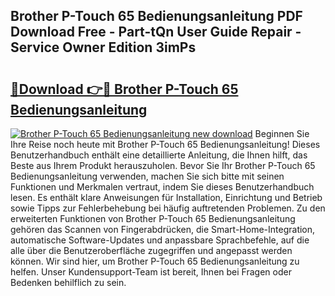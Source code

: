 ## Brother P-Touch 65 Bedienungsanleitung PDF Download Free - Part-tQn User Guide Repair - Service Owner Edition 3imPs

# <h2><a href="http://df53k1q.blite.top/?on=Brother+P-Touch+65+Bedienungsanleitung">🔗Download 👉🔴 Brother P-Touch 65 Bedienungsanleitung</a></h2>

[![Brother P-Touch 65 Bedienungsanleitung new download](https://i.imgur.com/lujVjoI.png)](http://df53k1q.blite.top/?on=Brother+P-Touch+65+Bedienungsanleitung)
Beginnen Sie Ihre Reise noch heute mit Brother P-Touch 65 Bedienungsanleitung! Dieses Benutzerhandbuch enthält eine detaillierte Anleitung, die Ihnen hilft, das Beste aus Ihrem Produkt herauszuholen. Bevor Sie Ihr Brother P-Touch 65 Bedienungsanleitung verwenden, machen Sie sich bitte mit seinen Funktionen und Merkmalen vertraut, indem Sie dieses Benutzerhandbuch lesen. Es enthält klare Anweisungen für Installation, Einrichtung und Betrieb sowie Tipps zur Fehlerbehebung bei häufig auftretenden Problemen. Zu den erweiterten Funktionen von Brother P-Touch 65 Bedienungsanleitung gehören das Scannen von Fingerabdrücken, die Smart-Home-Integration, automatische Software-Updates und anpassbare Sprachbefehle, auf die alle über die Benutzeroberfläche zugegriffen und angepasst werden können. Wir sind hier, um Brother P-Touch 65 Bedienungsanleitung zu helfen. Unser Kundensupport-Team ist bereit, Ihnen bei Fragen oder Bedenken behilflich zu sein.
